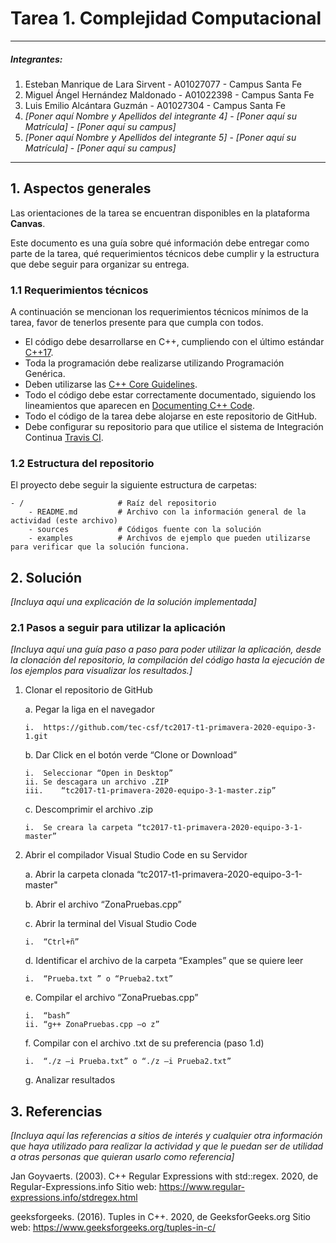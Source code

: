 # Tarea 1. Complejidad Computacional

---

##### Integrantes:
1. Esteban Manrique de Lara Sirvent - A01027077 - Campus Santa Fe
2. Miguel Ángel Hernández Maldonado - A01022398 - Campus Santa Fe
3. Luis Emilio Alcántara Guzmán - A01027304 - Campus Santa Fe
4. *[Poner aquí Nombre y Apellidos del integrante 4]* - *[Poner aquí su Matrícula]* - *[Poner aquí su campus]*
5. *[Poner aquí Nombre y Apellidos del integrante 5]* - *[Poner aquí su Matrícula]* - *[Poner aquí su campus]*

---
## 1. Aspectos generales

Las orientaciones de la tarea se encuentran disponibles en la plataforma **Canvas**.

Este documento es una guía sobre qué información debe entregar como parte de la tarea, qué requerimientos técnicos debe cumplir y la estructura que debe seguir para organizar su entrega.


### 1.1 Requerimientos técnicos

A continuación se mencionan los requerimientos técnicos mínimos de la tarea, favor de tenerlos presente para que cumpla con todos.

* El código debe desarrollarse en C++, cumpliendo con el último estándar [C++17](https://isocpp.org/std/the-standard).
* Toda la programación debe realizarse utilizando Programación Genérica.
* Deben utilizarse las [C++ Core Guidelines](https://github.com/isocpp/CppCoreGuidelines/blob/master/CppCoreGuidelines.md).
* Todo el código debe estar correctamente documentado, siguiendo los lineamientos que aparecen en [Documenting C++ Code](https://developer.lsst.io/cpp/api-docs.html).
* Todo el código de la tarea debe alojarse en este repositorio de GitHub.
* Debe configurar su repositorio para que utilice el sistema de Integración Continua [Travis CI](https://travis-ci.org/).

### 1.2 Estructura del repositorio

El proyecto debe seguir la siguiente estructura de carpetas:
```
- / 			        # Raíz del repositorio
    - README.md			# Archivo con la información general de la actividad (este archivo)
    - sources  			# Códigos fuente con la solución
    - examples			# Archivos de ejemplo que pueden utilizarse para verificar que la solución funciona.
```

## 2. Solución

*[Incluya aquí una explicación de la solución implementada]*

### 2.1 Pasos a seguir para utilizar la aplicación

*[Incluya aquí una guía paso a paso para poder utilizar la aplicación, desde la clonación del repositorio, la compilación del código hasta la ejecución de los ejemplos para visualizar los resultados.]*

1.	Clonar el repositorio de GitHub
   
    a.	Pegar la liga en el navegador
   
        i.	https://github.com/tec-csf/tc2017-t1-primavera-2020-equipo-3-1.git
   
    b.	Dar Click en el botón verde “Clone or Download”
        
        i.	Seleccionar “Open in Desktop”
        ii.	Se descagara un archivo .ZIP
        iii.	“tc2017-t1-primavera-2020-equipo-3-1-master.zip”
   
    c.	Descomprimir el archivo .zip
        
        i.	Se creara la carpeta “tc2017-t1-primavera-2020-equipo-3-1-master”
        
2.	Abrir el compilador Visual Studio Code en su Servidor

    a.	Abrir la carpeta clonada “tc2017-t1-primavera-2020-equipo-3-1-master"
    
    b.	Abrir el archivo “ZonaPruebas.cpp”
    
    c.	Abrir la terminal del Visual Studio Code
        
        i.	“Ctrl+ñ”
    
    d.	Identificar el archivo de la carpeta “Examples” que se quiere leer 
        
        i.	“Prueba.txt ” o “Prueba2.txt”
    
    e.	Compilar el archivo “ZonaPruebas.cpp”
        
        i.	“bash”
        ii.	“g++ ZonaPruebas.cpp –o z”
    
    f.	Compilar con el archivo .txt de su preferencia (paso 1.d)
        
        i.	“./z –i Prueba.txt” o “./z –i Prueba2.txt”
    
    g.	Analizar resultados


## 3. Referencias

*[Incluya aquí las referencias a sitios de interés y cualquier otra información que haya utilizado para realizar la actividad y que le puedan ser de utilidad a otras personas que quieran usarlo como referencia]*

Jan Goyvaerts. (2003). C++ Regular Expressions with std::regex. 2020, de Regular-Expressions.info Sitio web: https://www.regular-expressions.info/stdregex.html

geeksforgeeks. (2016). Tuples in C++. 2020, de GeeksforGeeks.org Sitio web: https://www.geeksforgeeks.org/tuples-in-c/


